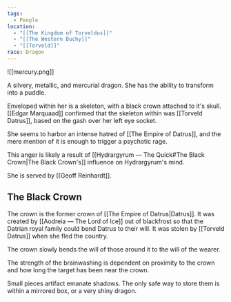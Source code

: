 ```yaml
---
tags:
  - People
location:
  - "[[The Kingdom of Torveldus]]"
  - "[[The Western Duchy]]"
  - "[[Torveld]]"
race: Dragon
---
```

![[mercury.png]]

A silvery, metallic, and mercurial dragon. She has the ability to transform into a puddle.

Enveloped within her is a skeleton, with a black crown attached to it's skull. [[Edgar Marquaad]] confirmed that the skeleton within was [[Torveld Datrus]], based on the gash over her left eye socket.

She seems to harbor an intense hatred of [[The Empire of Datrus]], and the mere mention of it is enough to trigger a psychotic rage.

This anger is likely a result of [[Hydrargyrum ― The Quick#The Black Crown|The Black Crown's]] influence on Hydrargyrum's mind.

She is served by [[Geoff Reinhardt]].
## The Black Crown
The crown is the former crown of [[The Empire of Datrus|Datrus]]. It was created by [[Aodreia ― The Lord of Ice]] out of blackfrost so that the Datrian royal family could bend Datrus to their will. It was stolen by [[Torveld Datrus]] when she fled the country.

The crown slowly bends the will of those around it to the will of the wearer.

The strength of the brainwashing is dependent on proximity to the crown and how long the target has been near the crown.

Small pieces artifact emanate shadows. The only safe way to store them is within a mirrored box, or a very shiny dragon.